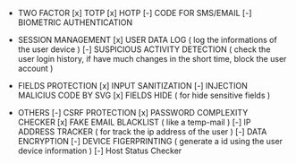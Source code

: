 - TWO FACTOR
  [x] TOTP
  [x] HOTP
  [-] CODE FOR SMS/EMAIL
  [-] BIOMETRIC AUTHENTICATION

- SESSION MANAGEMENT
  [x] USER DATA LOG ( log the informations of the user device )
  [-] SUSPICIOUS ACTIVITY DETECTION ( check the user login history, if have much changes in the short time, block the user account )

- FIELDS PROTECTION
  [x] INPUT SANITIZATION
  [-] INJECTION MALICIUS CODE BY SVG
  [x] FIELDS HIDE ( for hide sensitive fields )

- OTHERS
  [-] CSRF PROTECTION
  [x] PASSWORD COMPLEXITY CHECKER
  [x] FAKE EMAIL BLACKLIST ( like a temp-mail )
  [-] IP ADDRESS TRACKER ( for track the ip address of the user )
  [-] DATA ENCRYPTION
  [-] DEVICE FIGERPRINTING ( generate a id using the user device information )
  [-] Host Status Checker
